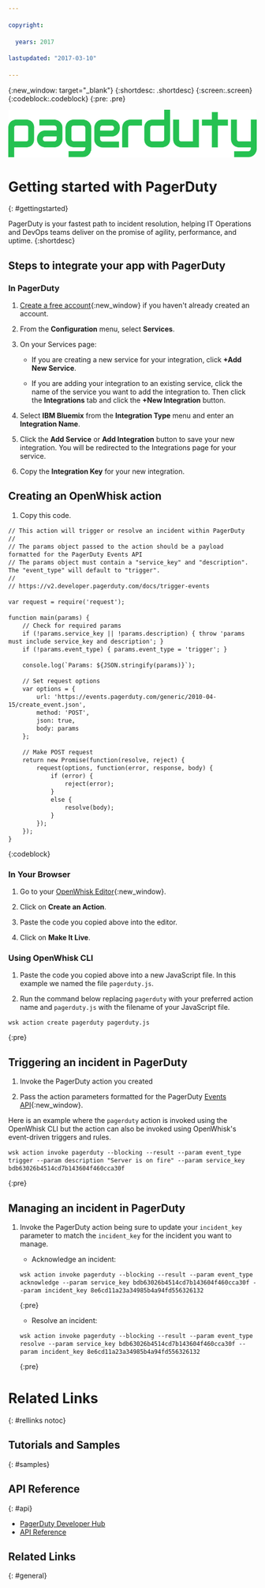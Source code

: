 ```yaml
---

copyright:

  years: 2017

lastupdated: "2017-03-10"

---
```


{:new_window: target="_blank"}
{:shortdesc: .shortdesc}
{:screen:.screen}
{:codeblock:.codeblock}
{:pre: .pre}

![PagerDuty banner](banner.png)

# Getting started with PagerDuty
{: #gettingstarted}

PagerDuty is your fastest path to incident resolution, helping IT Operations and DevOps teams deliver on the promise of agility, performance, and uptime.
{:shortdesc}


## Steps to integrate your app with PagerDuty

### In PagerDuty

1. [Create a free account](https://signup.pagerduty.com/){:new_window} if you haven't already created an account.

2. From the **Configuration** menu, select **Services**.

3. On your Services page:

    - If you are creating a new service for your integration, click **+Add New Service**.

    - If you are adding your integration to an existing service, click the name of the service you want to add the integration to. Then click the **Integrations** tab and click the **+New Integration** button.

4. Select **IBM Bluemix** from the **Integration Type** menu and enter an **Integration Name**.

5. Click the **Add Service** or **Add Integration** button to save your new integration. You will be redirected to the Integrations page for your service.

6. Copy the **Integration Key** for your new integration.

## Creating an OpenWhisk action

1. Copy this code.

```
// This action will trigger or resolve an incident within PagerDuty
//
// The params object passed to the action should be a payload formatted for the PagerDuty Events API
// The params object must contain a "service_key" and "description". The "event_type" will default to "trigger".
//
// https://v2.developer.pagerduty.com/docs/trigger-events

var request = require('request');

function main(params) {
	// Check for required params
	if (!params.service_key || !params.description) { throw 'params must include service_key and description'; }
	if (!params.event_type) { params.event_type = 'trigger'; }

	console.log(`Params: ${JSON.stringify(params)}`);

	// Set request options
	var options = {
		url: 'https://events.pagerduty.com/generic/2010-04-15/create_event.json',
		method: 'POST',
		json: true,
		body: params
	};

	// Make POST request
	return new Promise(function(resolve, reject) {
		request(options, function(error, response, body) {
			if (error) {
				reject(error);
			}
			else {
				resolve(body);
			}
		});
	});
}
```
{:codeblock}

### In Your Browser

1. Go to your [OpenWhisk Editor](https://console.ng.bluemix.net/openwhisk/editor){:new_window}.

2. Click on **Create an Action**.

3. Paste the code you copied above into the editor.

4. Click on **Make It Live**.

### Using OpenWhisk CLI

1. Paste the code you copied above into a new JavaScript file. In this example we named the file `pagerduty.js`.

2. Run the command below replacing `pagerduty` with your preferred action name and `pagerduty.js` with the filename of your JavaScript file.

```
wsk action create pagerduty pagerduty.js
```
{:pre}

## Triggering an incident in PagerDuty

1. Invoke the PagerDuty action you created

2. Pass the action parameters formatted for the PagerDuty [Events API](https://v2.developer.pagerduty.com/docs/trigger-events){:new_window}.

Here is an example where the `pagerduty` action is invoked using the OpenWhisk CLI but the action can also be invoked using OpenWhisk's event-driven triggers and rules.

```
wsk action invoke pagerduty --blocking --result --param event_type trigger --param description "Server is on fire" --param service_key bdb63026b4514cd7b143604f460cca30f
```
{:pre}

## Managing an incident in PagerDuty

1. Invoke the PagerDuty action being sure to update your `incident_key` parameter to match the `incident_key` for the incident you want to manage.

    - Acknowledge an incident:

    ```
    wsk action invoke pagerduty --blocking --result --param event_type acknowledge --param service_key bdb63026b4514cd7b143604f460cca30f --param incident_key 8e6cd11a23a34985b4a94fd556326132
    ```
    {:pre}

    - Resolve an incident:

    ```
    wsk action invoke pagerduty --blocking --result --param event_type resolve --param service_key bdb63026b4514cd7b143604f460cca30f --param incident_key 8e6cd11a23a34985b4a94fd556326132
    ```
    {:pre}


# Related Links
{: #rellinks notoc}

## Tutorials and Samples
{: #samples}


## API Reference
{: #api}

* [PagerDuty Developer Hub](https://v2.developer.pagerduty.com/)
* [API Reference](https://v2.developer.pagerduty.com/v2/page/api-reference)


## Related Links
{: #general}
